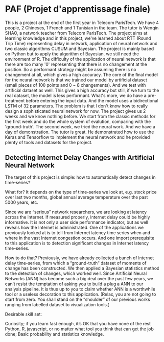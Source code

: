 # PAF (Projet d'apprentissage finale)

This is a project at the end of the first year in Telecom ParisTech. We have 4 people, 2 Chineses, 1 French and 1 Tunisian in the team. The tutor is Wenqin SHAO, a network teacher from Telecom ParisTech. The project aims at learning knowledge and in this project, we've learned about RTT (Round Trip Time) representing delay in network, application of neural network and two classic algorithms CUSUM and Bayesian.
The project is mainly based on Python but to apply the algorithm of Bayesian, we still need the environment of R.
The difficulty of the application of neural network is that there are too many '0' representing that there is no changement at the position. So a performant strategy might be assuming there is no changement at all, which gives a high accuracy. The core of the final model for the neural network is that we trained our model by artificial dataset (small pieces of 100 points and 0 ~ 8 changements). And we test with artificial dataset as well. This gives a high accuracy but still, if we turn to the real dataset, the model is less performant. What's more, we do have a pre-treatment before entering the input data. And the model uses a bidirectional LSTM of 32 parameters.
The problem is that I don't know how to really design a sophisticated neural network for now. The project gives us 2 weeks and we know nothing before. We start from the classic methods for the first week and do the whole system of evalution, comparing with the 'ground-truth'. The second week, we tried the neural work. And we have a day of demonstration. The tutor is great. He demonstrated how to use the Keras and Tensorflow to implement the neural network and he provided plenty of tools and datasets for the project.

## Detecting Internet Delay Changes with Artificial Neural Network

The target of this project is simple: how to automatically detect changes in time-series?

What for? It depends on the type of time-series we look at, e.g. stock price over last two months, global annual average temperature over the past 5000 years, etc.

Since we are “serious” network researchers, we are looking at latency across the Internet. If measured properly, Internet delay could be highly informative. It is not only a user side performance indicator, but as well reveals how the Internet is administrated. One of the applications we previously looked at is to tell from Internet latency time series when and where in the vast Internet congestion occurs. And one import prerequisite to this application is to detection significant changes in Internet latency time-series.

How to do that? Previously, we have already collected a bunch of Internet delay time-series, from which a “ground-truth” dataset of moments of change has been constructed. We then applied a Bayesian statistics method to the detection of changes, which worked well. Since Artificial Neural Networks (ANN) has become such a big deal over the past few years, we can’t resist the temptation of asking you to build a plug a ANN to our analysis pipeline. It is thus up to you to claim whether ANN is a worthwhile tool or a useless decoration to this application. (Relax, you are not going to start from zero. You shall stand on the “shoulder” of our previous works ranging from labelled dataset to visualization tools.)

Desirable skill set:

Curiosity; if you learn fast enough, it’s OK that you have none of the rest
Python, R, javascript, or no matter what tool you think that can get the job done;
Basic probability and statistics knowledge.
